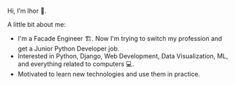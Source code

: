 Hi, I’m Ihor :raccoon:.

A little bit about me:
- I'm a Facade Engineer :building_construction:. Now I'm trying to switch my profession and get a Junior Python Developer job.
- Interested in Python, Django, Web Development, Data Visualization, ML, and everything related to computers :computer:.
- Motivated to learn new technologies and use them in practice.


<!---
DIVIgor/DIVIgor is a ✨ special ✨ repository because its `README.md` (this file) appears on your GitHub profile.
You can click the Preview link to take a look at your changes.
--->
